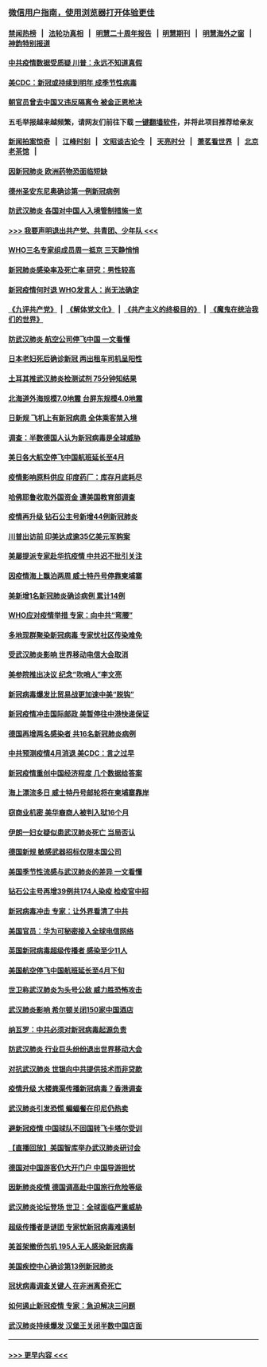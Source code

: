 ### [微信用户指南，使用浏览器打开体验更佳](https://github.com/gfw-breaker/banned-news1/blob/master/indexes/wechat-guide.md?t=0)
#### [禁闻热榜](热点新闻.md?t=0)  &nbsp;&nbsp;|&nbsp;&nbsp; [法轮功真相](https://github.com/gfw-breaker/truth/blob/master/README.md?t=0) &nbsp;&nbsp;|&nbsp;&nbsp; [明慧二十周年报告](https://github.com/gfw-breaker/mh-reports/blob/master/README.md?t=0) &nbsp;&nbsp;|&nbsp;&nbsp;[明慧期刊](https://github.com/gfw-breaker/mh-qikan) &nbsp;&nbsp;|&nbsp;&nbsp; [明慧海外之窗](https://github.com/gfw-breaker/mh-news/blob/master/README.md?t=0) &nbsp;&nbsp;|&nbsp;&nbsp; [神韵特别报道](https://github.com/gfw-breaker/mh-news/blob/master/shenyun.md?t=0)
#### [中共疫情数据受质疑 川普：永远不知道真假](../pages/nsc418/n11867195.md?t=02140802) 
#### [美CDC：新冠或持续到明年 成季节性病毒](../pages/nsc418/n11867279.md?t=02140802) 
#### [朝官员曾去中国又违反隔离令 被金正恩枪决](../pages/nsc418/n11867087.md?t=02140802) 
#### 五毛举报越来越频繁，请网友们前往下载 [一键翻墙软件](https://github.com/gfw-breaker/ssr-accounts)，并将此项目推荐给亲友
#### [新闻拍案惊奇](https://github.com/gfw-breaker/banned-news1/blob/master/pages/link4.md) &nbsp;&nbsp;|&nbsp;&nbsp; [江峰时刻](https://github.com/gfw-breaker/banned-news1/blob/master/pages/link4.md) &nbsp;&nbsp;|&nbsp;&nbsp; [文昭谈古论今](https://github.com/gfw-breaker/banned-news1/blob/master/pages/link4.md) &nbsp;&nbsp;|&nbsp;&nbsp; [天亮时分](https://github.com/gfw-breaker/banned-news1/blob/master/pages/link4.md) &nbsp;&nbsp;|&nbsp;&nbsp; [萧茗看世界](https://github.com/gfw-breaker/banned-news1/blob/master/pages/link4.md) &nbsp;&nbsp;|&nbsp;&nbsp; [北京老茶馆](https://github.com/gfw-breaker/banned-news1/blob/master/pages/link4.md) &nbsp;&nbsp;|&nbsp;&nbsp; 
#### [因新冠肺炎 欧洲药物恐面临短缺](../pages/nsc418/n11867036.md?t=02140802) 
#### [德州圣安东尼奥确诊第一例新冠病例](../pages/nsc418/n11867194.md?t=02140802) 
#### [防武汉肺炎 各国对中国人入境管制措施一览](../pages/nsc418/n11838726.md?t=02140802) 
#### [>>> 我要声明退出共产党、共青团、少年队 <<<](https://github.com/begood0513/goodnews/blob/master/quit/letter.md) 
#### [WHO三名专家组成员周一抵京 三天静悄悄](../pages/nsc418/n11866947.md?t=02140802) 
#### [新冠肺炎感染率及死亡率 研究：男性较高](../pages/nsc418/n11866956.md?t=02140802) 
#### [新冠疫情何时退 WHO发言人：尚无法确定](../pages/nsc418/n11866864.md?t=02140802) 
#### [《九评共产党》](https://github.com/begood0513/9ping.md/blob/master/README.md) &nbsp;|&nbsp; [《解体党文化》](../../../../jtdwh.md/blob/master/README.md)  &nbsp;|&nbsp; [《共产主义的终极目的》](../../../../gczydzjmd.md/blob/master/README.md) &nbsp;|&nbsp; [《魔鬼在统治我们的世界》](../../../../mgztzwmdsj.md/blob/master/README.md) 
#### [防武汉肺炎 航空公司停飞中国 一文看懂](../pages/nsc418/n11866800.md?t=02140802) 
#### [日本老妇死后确诊新冠 两出租车司机呈阳性](../pages/nsc418/n11866755.md?t=02140802) 
#### [土耳其推武汉肺炎检测试剂 75分钟知结果](../pages/nsc418/n11866520.md?t=02140802) 
#### [北海道外海规模7.0地震 台屏东规模4.0地震](../pages/nsc418/n11866262.md?t=02140802) 
#### [日新规 飞机上有新冠病患 全体乘客禁入境](../pages/nsc418/n11866233.md?t=02140802) 
#### [调查：半数德国人认为新冠病毒是全球威胁](../pages/nsc418/n11866687.md?t=02140802) 
#### [美日各大航空停飞中国航班延长至4月](../pages/nsc418/n11865980.md?t=02140802) 
#### [疫情影响原料供应 印度药厂：库存月底耗尽](../pages/nsc418/n11865151.md?t=02140802) 
#### [哈佛耶鲁收取外国资金 遭美国教育部调查](../pages/nsc418/n11864950.md?t=02140802) 
#### [疫情再升级 钻石公主号新增44例新冠肺炎](../pages/nsc418/n11865033.md?t=02140802) 
#### [川普出访前 印美达成逾35亿美元军购案](../pages/nsc418/n11865444.md?t=02140802) 
#### [美屡提派专家赴华抗疫情 中共迟不批引关注](../pages/nsc418/n11864719.md?t=02140802) 
#### [因疫情海上飘泊两周 威士特丹号停靠柬埔寨](../pages/nsc418/n11865007.md?t=02140802) 
#### [美新增1名新冠肺炎确诊病例 累计14例](../pages/nsc418/n11864893.md?t=02140802) 
#### [WHO应对疫情举措 专家：向中共“弯腰”](../pages/nsc418/n11864727.md?t=02140802) 
#### [多地现群聚染新冠病毒 专家忧社区传染难免](../pages/nsc418/n11864715.md?t=02140802) 
#### [受武汉肺炎影响 世界移动电信大会取消](../pages/nsc418/n11864629.md?t=02140802) 
#### [美参院推出决议 纪念“吹哨人”李文亮](../pages/nsc418/n11863852.md?t=02140802) 
#### [新冠病毒爆发比贸易战更加速中美“脱钩”](../pages/nsc418/n11864470.md?t=02140802) 
#### [新冠疫情冲击国际邮政 美暂停往中港快递保证](../pages/nsc418/n11864207.md?t=02140802) 
#### [德国再增两名感染者 共16名新冠肺炎病例](../pages/nsc418/n11864293.md?t=02140802) 
#### [中共预测疫情4月消退 美CDC：言之过早](../pages/nsc418/n11864310.md?t=02140802) 
#### [新冠疫情重创中国经济程度 几个数据给答案](../pages/nsc418/n11864203.md?t=02140802) 
#### [海上漂流多日 威士特丹号邮轮将在柬埔寨靠岸](../pages/nsc418/n11864029.md?t=02140802) 
#### [窃商业机密 美华裔商人被判入狱16个月](../pages/nsc418/n11863911.md?t=02140802) 
#### [伊朗一妇女疑似患武汉肺炎死亡 当局否认](../pages/nsc418/n11863650.md?t=02140802) 
#### [德国新规 敏感武器招标仅限本国公司](../pages/nsc418/n11863509.md?t=02140802) 
#### [美国季节性流感与武汉肺炎的差异 一文看懂](../pages/nsc418/n11862428.md?t=02140802) 
#### [钻石公主号再增39例共174人染疫 检疫官中招](../pages/nsc418/n11862422.md?t=02140802) 
#### [新冠病毒冲击 专家：让外界看清了中共](../pages/nsc418/n11862280.md?t=02140802) 
#### [美国官员：华为可秘密接入全球电信网络](../pages/nsc418/n11862122.md?t=02140802) 
#### [英国新冠病毒超级传播者 感染至少11人](../pages/nsc418/n11862023.md?t=02140802) 
#### [美国航空停飞中国航班延长至4月下旬](../pages/nsc418/n11861970.md?t=02140802) 
#### [世卫称武汉肺炎为头号公敌 威力胜恐怖攻击](../pages/nsc418/n11861982.md?t=02140802) 
#### [武汉肺炎影响 希尔顿关闭150家中国酒店](../pages/nsc418/n11859887.md?t=02140802) 
#### [纳瓦罗：中共必须对新冠病毒起源负责](../pages/nsc418/n11861810.md?t=02140802) 
#### [防武汉肺炎 行业巨头纷纷退出世界移动大会](../pages/nsc418/n11861795.md?t=02140802) 
#### [对抗武汉肺炎 世银向中共提供技术而非贷款](../pages/nsc418/n11861652.md?t=02140802) 
#### [疫情升级 大楼粪渠传播新冠病毒？香港调查](../pages/nsc418/n11861556.md?t=02140802) 
#### [武汉肺炎引发恐慌 蝙蝠餐在印尼仍热卖](../pages/nsc418/n11861352.md?t=02140802) 
#### [避新冠疫情 中国球队不回国转飞卡塔尔受训](../pages/nsc418/n11861447.md?t=02140802) 
#### [【直播回放】美国智库举办武汉肺炎研讨会](../pages/nsc418/n11859838.md?t=02140802) 
#### [德国对中国游客仍大开门户 中国导游担忧](../pages/nsc418/n11861144.md?t=02140802) 
#### [因新肺炎疫情 德国调高赴中国旅行危险等级](../pages/nsc418/n11861064.md?t=02140802) 
#### [武汉肺炎论坛登场 世卫：全球面临严重威胁](../pages/nsc418/n11860999.md?t=02140802) 
#### [超级传播者是谜团 专家忧新冠病毒难遏制](../pages/nsc418/n11859686.md?t=02140802) 
#### [美首架撤侨包机 195人无人感染新冠病毒](../pages/nsc418/n11859908.md?t=02140802) 
#### [美国疾控中心确诊第13例新冠肺炎](../pages/nsc418/n11859966.md?t=02140802) 
#### [冠状病毒调查关键人 在非洲离奇死亡](../pages/nsc418/n11859798.md?t=02140802) 
#### [如何遏止新冠疫情 专家：急迫解决三问题](../pages/nsc418/n11859685.md?t=02140802) 
#### [武汉肺炎持续爆发 汉堡王关闭半数中国店面](../pages/nsc418/n11859365.md?t=02140802) 

----
#### [ >>> 更早内容 <<< ](../indexes/nsc418-earlier.md)
